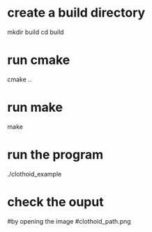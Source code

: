 # create a build directory
mkdir build
cd build

# run cmake
cmake ..

# run make
make

# run the program
./clothoid_example

# check the ouput 
#by opening the image 
#clothoid_path.png